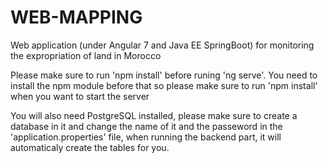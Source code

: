 # WEB-MAPPING
Web application (under Angular 7 and Java EE SpringBoot) for monitoring the expropriation of land in Morocco

Please make sure to run 'npm install' before runing 'ng serve'. You need to install the npm module before that so please make sure to run 'npm install' when you want to start the server

You will also need PostgreSQL installed, please make sure to create a database in it and change the name of it and the passeword in the 'application.properties' file, when running the backend part, it will automaticaly create the tables for you.
